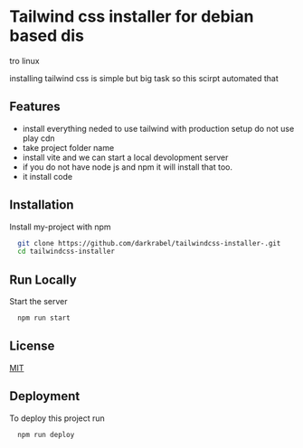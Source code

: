 
# Tailwind css installer for debian based dis
tro linux

installing tailwind css is simple but big task so this scirpt automated that


## Features

- install everything neded to use tailwind with production setup do not use play cdn
- take project folder name 
- install vite and we can start a local devolopment server
- if you do not have node js and npm it will install that too.
- it install code 




## Installation

Install my-project with npm

```bash
  git clone https://github.com/darkrabel/tailwindcss-installer-.git
  cd tailwindcss-installer
```
    
## Run Locally



Start the server

```bash
  npm run start
```


## License

[MIT](https://choosealicense.com/licenses/mit/)


## Deployment

To deploy this project run

```bash
  npm run deploy
```

